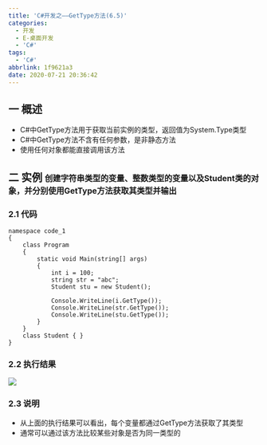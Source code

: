 ```yaml
---
title: 'C#开发之——GetType方法(6.5)'
categories:
  - 开发
  - E-桌面开发
  - 'C#'
tags:
  - 'C#'
abbrlink: 1f9621a3
date: 2020-07-21 20:36:42
---
```

## 一 概述

* C#中GetType方法用于获取当前实例的类型，返回值为System.Type类型
* C#中GetType方法不含有任何参数，是非静态方法
* 使用任何对象都能直接调用该方法

<!--more-->

## 二 实例 <font size=3>创建字符串类型的变量、整数类型的变量以及Student类的对象，并分别使用GetType方法获取其类型并输出</font>

### 2.1 代码

```
namespace code_1
{
    class Program
    {
        static void Main(string[] args)
        {
            int i = 100;
            string str = "abc";
            Student stu = new Student();
          
            Console.WriteLine(i.GetType());
            Console.WriteLine(str.GetType());
            Console.WriteLine(stu.GetType());
        }
    }
    class Student { }
}
```

### 2.2 执行结果

![][1]

### 2.3 说明

* 从上面的执行结果可以看出，每个变量都通过GetType方法获取了其类型
* 通常可以通过该方法比较某些对象是否为同一类型的



[1]:https://cdn.jsdelivr.net/gh/PGzxc/CDN/blog-image/csharp-class-gettype.png